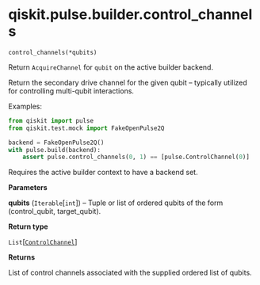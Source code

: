 <span id="qiskit-pulse-builder-control-channels" />

# qiskit.pulse.builder.control\_channels

`control_channels(*qubits)`

Return `AcquireChannel` for `qubit` on the active builder backend.

Return the secondary drive channel for the given qubit – typically utilized for controlling multi-qubit interactions.

Examples:

```python
from qiskit import pulse
from qiskit.test.mock import FakeOpenPulse2Q

backend = FakeOpenPulse2Q()
with pulse.build(backend):
    assert pulse.control_channels(0, 1) == [pulse.ControlChannel(0)]
```

<Admonition title="Note" type="note">
  Requires the active builder context to have a backend set.
</Admonition>

**Parameters**

**qubits** (`Iterable`\[`int`]) – Tuple or list of ordered qubits of the form (control\_qubit, target\_qubit).

**Return type**

`List`\[[`ControlChannel`](qiskit.pulse.channels#ControlChannel "qiskit.pulse.channels.ControlChannel")]

**Returns**

List of control channels associated with the supplied ordered list of qubits.
